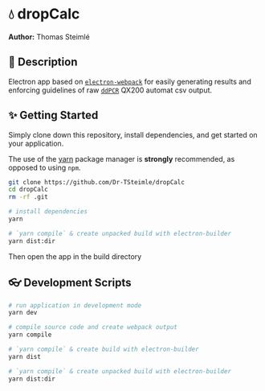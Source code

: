 # :droplet: dropCalc 

**Author:** Thomas Steimlé

## :speech_balloon: Description

Electron app based on [`electron-webpack`](https://github.com/electron-userland/electron-webpack) for easily generating results and enforcing guidelines of raw [`ddPCR`](https://en.wikipedia.org/wiki/Digital_polymerase_chain_reaction) QX200 automat csv output.

## :sparkles: Getting Started
Simply clone down this repository, install dependencies, and get started on your application.

The use of the [yarn](https://yarnpkg.com/) package manager is **strongly** recommended, as opposed to using `npm`.

```bash
git clone https://github.com/Dr-TSteimle/dropCalc
cd dropCalc
rm -rf .git

# install dependencies
yarn

# `yarn compile` & create unpacked build with electron-builder
yarn dist:dir
```

Then open the app in the build directory


## :eyeglasses: Development Scripts

```bash
# run application in development mode
yarn dev

# compile source code and create webpack output
yarn compile

# `yarn compile` & create build with electron-builder
yarn dist

# `yarn compile` & create unpacked build with electron-builder
yarn dist:dir
```
